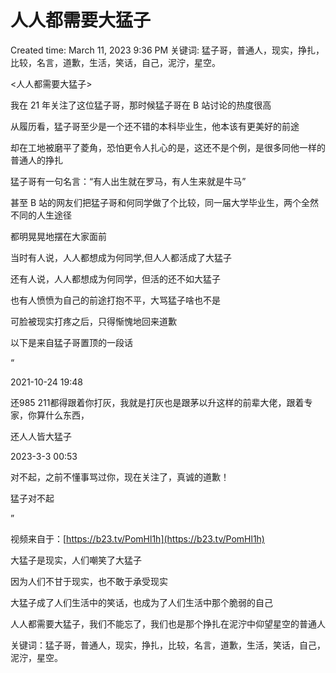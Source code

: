 # 人人都需要大猛子

Created time: March 11, 2023 9:36 PM
关键词: 猛子哥，普通人，现实，挣扎，比较，名言，道歉，生活，笑话，自己，泥泞，星空。

<人人都需要大猛子>

我在 21 年关注了这位猛子哥，那时候猛子哥在 B 站讨论的热度很高

从履历看，猛子哥至少是一个还不错的本科毕业生，他本该有更美好的前途

却在工地被磨平了菱角，恐怕更令人扎心的是，这还不是个例，是很多同他一样的普通人的挣扎

猛子哥有一句名言：“有人出生就在罗马，有人生来就是牛马”

甚至 B 站的网友们把猛子哥和何同学做了个比较，同一届大学毕业生，两个全然不同的人生途径

都明晃晃地摆在大家面前

当时有人说，人人都想成为何同学,但人人都活成了大猛子

还有人说，人人都想成为何同学，但活的还不如大猛子

也有人愤愤为自己的前途打抱不平，大骂猛子啥也不是

可脸被现实打疼之后，只得惭愧地回来道歉

以下是来自猛子哥置顶的一段话

“

2021-10-24 19:48

还985 211都得跟着你打灰，我就是打灰也是跟茅以升这样的前辈大佬，跟着专家，你算什么东西，

还人人皆大猛子

2023-3-3 00:53

对不起，之前不懂事骂过你，现在关注了，真诚的道歉！

猛子对不起

”

视频来自于：[https://b23.tv/PomHl1h](https://b23.tv/PomHl1h)

大猛子是现实，人们嘲笑了大猛子

因为人们不甘于现实，也不敢于承受现实

大猛子成了人们生活中的笑话，也成为了人们生活中那个脆弱的自己

人人都需要大猛子，我们不能忘了，我们也是那个挣扎在泥泞中仰望星空的普通人

关键词：猛子哥，普通人，现实，挣扎，比较，名言，道歉，生活，笑话，自己，泥泞，星空。